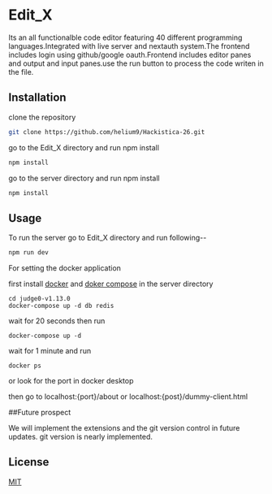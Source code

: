 # Edit_X

Its an all functionalble code editor featuring 40 different programming languages.Integrated with live server and nextauth system.The frontend includes login using github/google oauth.Frontend includes editor panes
and output and input panes.use the run button to process the code writen in the file.

## Installation

clone the repository
```bash
git clone https://github.com/helium9/Hackistica-26.git
```

go to the Edit_X directory and run npm install

```bash
npm install
```

go to the server directory and run npm install

```bash
npm install
```

## Usage
To run the server 
go to Edit_X directory and run following--
```bash
npm run dev
```

For setting the docker application

first install [docker](https://choosealicense.com/licenses/mit/) and [doker compose](https://docs.docker.com/compose)
in the server directory
```
cd judge0-v1.13.0
docker-compose up -d db redis
```

wait for 20 seconds then run

```
docker-compose up -d
```
wait for 1 minute and run

```docker ps ```

or look for the port in docker desktop

then go to localhost:{port}/about or localhost:{post}/dummy-client.html



##Future prospect

We will implement the extensions and the git version control in future updates.
git version is nearly implemented.



## License

[MIT](https://choosealicense.com/licenses/mit/)
